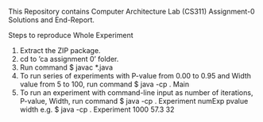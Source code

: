 This Repository contains Computer Architecture Lab (CS311) Assignment-0 Solutions and End-Report.

Steps to reproduce Whole Experiment
1. Extract the ZIP package.
2. cd to ’ca assignment 0’ folder.
3. Run command $ javac *.java
4. To run series of experiments with P-value from 0.00 to 0.95 and Width value from 5 to
100, run command $ java -cp . Main
5. To run an experiment with command-line input as number of iterations, P-value, Width,
run command $ java -cp . Experiment numExp pvalue width
e.g. $ java -cp . Experiment 1000 57.3 32